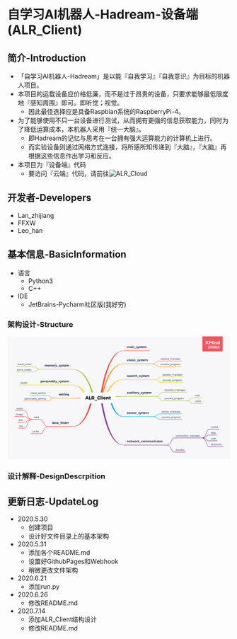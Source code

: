 # 自学习AI机器人-Hadream-设备端(ALR_Client)

## 简介-Introduction
- 「自学习AI机器人-Hadream」是以能『自我学习』『自我意识』为目标的机器人项目。
- 本项目的运载设备应价格低廉，而不是过于昂贵的设备，只要求能够最低限度地『感知周围』即可。即听觉；视觉。
  - 因此最佳选择应是具备Raspbian系统的RaspberryPi-4。
- 为了能够使用不只一台设备进行测试，从而拥有更强的信息获取能力，同时为了降低运算成本，本机器人采用『统一大脑』。
  - 即Hadream的记忆与思考在一台拥有强大运算能力的计算机上进行。
  - 而实验设备则通过网络方式连接，将所感所知传递到『大脑』，『大脑』再根据这些信息作出学习和反应。
- 本项目为『设备端』代码
  - 要访问『云端』代码，请前往![ALR_Cloud](https://github.com/AutoLearningRobotHadream/ALR_Cloud)

## 开发者-Developers
- Lan_zhijiang
- FFXW
- Leo_han

## 基本信息-BasicInformation
- 语言
  - Python3
  - C++
- IDE
  - JetBrains-Pycharm社区版(我好穷)

### 架构设计-Structure
![ALR_Client架构设计图](https://github.com/AutoLearningRobotHadream/ALR_Client/blob/master/ALR_Client.png)

### 设计解释-DesignDescrpition

## 更新日志-UpdateLog
- 2020.5.30
  - 创建项目
  - 设计好文件目录上的基本架构
- 2020.5.31
  - 添加各个README.md
  - 设置好GithubPages和Webhook
  - 稍微更改文件架构
- 2020.6.21
  - 添加run.py
- 2020.6.26
  - 修改README.md
- 2020.7.14
  - 添加ALR_Client结构设计
  - 修改README.md
